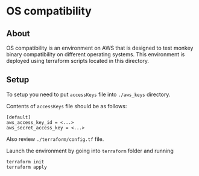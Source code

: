 # OS compatibility

## About

OS compatibility is an environment on AWS that 
is designed to test monkey binary compatibility on
different operating systems. 
This environment is deployed using terraform scripts
located in this directory.

## Setup

To setup you need to put `accessKeys` file into `./aws_keys` directory.

Contents of `accessKeys` file should be as follows:

```
[default]
aws_access_key_id = <...>
aws_secret_access_key = <...>
```
Also review `./terraform/config.tf` file.

Launch the environment by going into `terraform` folder and running
```angular2html
terraform init
terraform apply
```
